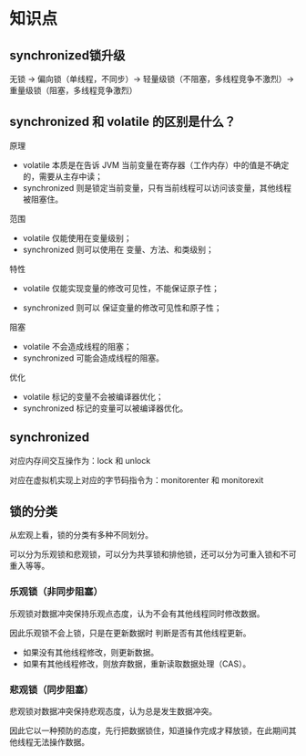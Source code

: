 # 知识点

## synchronized锁升级

无锁 -> 偏向锁（单线程，不同步）-> 轻量级锁（不阻塞，多线程竞争不激烈）->重量级锁（阻塞，多线程竞争激烈）

## synchronized 和 volatile 的区别是什么？

原理

- volatile 本质是在告诉 JVM 当前变量在寄存器（工作内存）中的值是不确定的，需要从主存中读；
- synchronized 则是锁定当前变量，只有当前线程可以访问该变量，其他线程被阻塞住。

范围

- volatile 仅能使用在变量级别；
- synchronized 则可以使用在 变量、方法、和类级别；

特性

- volatile 仅能实现变量的修改可见性，不能保证原子性；

- synchronized 则可以 保证变量的修改可见性和原子性；

阻塞

- volatile 不会造成线程的阻塞；
- synchronized 可能会造成线程的阻塞。

优化

- volatile 标记的变量不会被编译器优化；
- synchronized 标记的变量可以被编译器优化。



## synchronized

对应内存间交互操作为：lock 和 unlock

对应在虚拟机实现上对应的字节码指令为：monitorenter 和 monitorexit



## 锁的分类

从宏观上看，锁的分类有多种不同划分。

可以分为乐观锁和悲观锁，可以分为共享锁和排他锁，还可以分为可重⼊锁和不可重⼊等等。

### 乐观锁（非同步阻塞）

乐观锁对数据冲突保持乐观点态度，认为不会有其他线程同时修改数据。

因此乐观锁不会上锁，只是在更新数据时 判断是否有其他线程更新。

- 如果没有其他线程修改，则更新数据。
- 如果有其他线程修改，则放弃数据，重新读取数据处理（CAS）。

### 悲观锁（同步阻塞）

悲观锁对数据冲突保持悲观态度，认为总是发⽣数据冲突。

因此它以⼀种预防的态度，先⾏把数据锁住，知道操作完成才释放锁，在此期间其他线程⽆法操作数据。